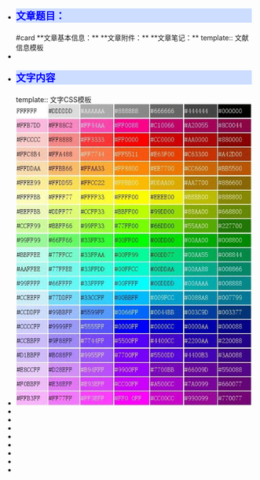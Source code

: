 - <p style="
  font-family:微软雅黑;
  color:blue;
  font-weight:bold;
  font-size:20px;
  background:#CCDDFF";
  >文章题目：</p> #card
  **文章基本信息：**
  **文章附件：**
  **文章笔记：**
  template:: 文献信息模板
-
- <p style="
  font-family:微软雅黑;
  color:blue;
  font-weight:bold;
  font-size:20px;
  background:#CCDDFF";
  >文字内容</p>
  template:: 文字CSS模板
- ![image.png](../assets/image_1645783063454_0.png)
-
-
-
-
-
-
-
-